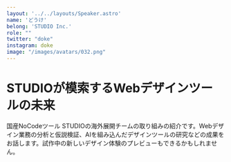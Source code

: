 ```yaml
---
layout: '../../layouts/Speaker.astro'
name: 'どうけ'
belong: 'STUDIO Inc.'
role: ""
twitter: "doke"
instagram: doke
image: "/images/avatars/032.png"
---
```


# STUDIOが模索するWebデザインツールの未来

国産NoCodeツール STUDIOの海外展開チームの取り組みの紹介です。Webデザイン業務の分析と仮説検証、AIを組み込んだデザインツールの研究などの成果をお話します。試作中の新しいデザイン体験のプレビューもできるかもしれません。